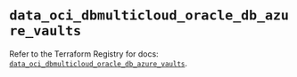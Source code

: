 # `data_oci_dbmulticloud_oracle_db_azure_vaults`

Refer to the Terraform Registry for docs: [`data_oci_dbmulticloud_oracle_db_azure_vaults`](https://registry.terraform.io/providers/hashicorp/oci/7.19.0/docs/data-sources/dbmulticloud_oracle_db_azure_vaults).
